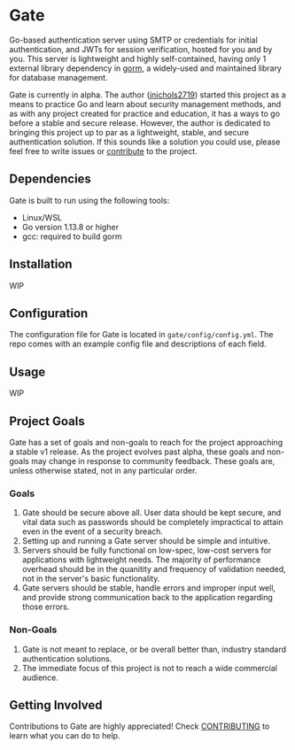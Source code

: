 # Gate

Go-based authentication server using SMTP or credentials for initial authentication, and JWTs for session verification,
hosted for you and by you. This server is lightweight and highly self-contained, having only 1 external library dependency
in [gorm](https://github.com/go-gorm/gorm), a widely-used and maintained library for database management.

Gate is currently in alpha. The author ([jnichols2719](https://github.com/jakenichols2719)) started this project as a 
means to practice Go and learn about security management methods, and as with any project created for practice and education, 
it has a ways to go before a stable and secure release. However, the author is dedicated to bringing this project up to par as a 
lightweight, stable, and secure authentication solution. If this sounds like a solution you could use, please feel free to write issues
or [contribute](CONTRIBUTING.md) to the project.

## Dependencies

Gate is built to run using the following tools:

- Linux/WSL
- Go version 1.13.8 or higher
- gcc: required to build gorm

## Installation

WIP

## Configuration

The configuration file for Gate is located in `gate/config/config.yml`. The repo comes with an example config file and descriptions
of each field.

## Usage

WIP

## Project Goals

Gate has a set of goals and non-goals to reach for the project approaching a stable v1 release. As the project evolves past alpha, these
goals and non-goals may change in response to community feedback. These goals are, unless otherwise stated, not in any particular order.

### Goals

1. Gate should be secure above all. User data should be kept secure, and vital data such as passwords should be completely impractical
to attain even in the event of a security breach.
2. Setting up and running a Gate server should be simple and intuitive.
3. Servers should be fully functional on low-spec, low-cost servers for applications with lightweight needs. The majority of performance
overhead should be in the quanitity and frequency of validation needed, not in the server's basic functionality.
4. Gate servers should be stable, handle errors and improper input well, and provide strong communication back to the application regarding
those errors.

### Non-Goals

1. Gate is not meant to replace, or be overall better than, industry standard authentication solutions.
2. The immediate focus of this project is not to reach a wide commercial audience.

## Getting Involved

Contributions to Gate are highly appreciated! Check [CONTRIBUTING](CONTRIBUTING.md) to learn what you can do to help.

